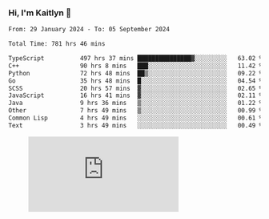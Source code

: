### Hi, I'm Kaitlyn 👋
<!--START_SECTION:waka-->

```txt
From: 29 January 2024 - To: 05 September 2024

Total Time: 781 hrs 46 mins

TypeScript          497 hrs 37 mins ███████████████▓░░░░░░░░░   63.02 %
C++                 90 hrs 8 mins   ███░░░░░░░░░░░░░░░░░░░░░░   11.42 %
Python              72 hrs 48 mins  ██▒░░░░░░░░░░░░░░░░░░░░░░   09.22 %
Go                  35 hrs 48 mins  █░░░░░░░░░░░░░░░░░░░░░░░░   04.54 %
SCSS                20 hrs 57 mins  ▓░░░░░░░░░░░░░░░░░░░░░░░░   02.65 %
JavaScript          16 hrs 41 mins  ▓░░░░░░░░░░░░░░░░░░░░░░░░   02.11 %
Java                9 hrs 36 mins   ▒░░░░░░░░░░░░░░░░░░░░░░░░   01.22 %
Other               7 hrs 49 mins   ▒░░░░░░░░░░░░░░░░░░░░░░░░   00.99 %
Common Lisp         4 hrs 49 mins   ░░░░░░░░░░░░░░░░░░░░░░░░░   00.61 %
Text                3 hrs 49 mins   ░░░░░░░░░░░░░░░░░░░░░░░░░   00.49 %
```

<!--END_SECTION:waka-->

<figure><embed src="https://wakatime.com/share/@018d58bc-3d22-46c9-b2d7-4ed36fb8172d/243b5d9b-77cd-4133-89ff-dcc8f225fa18.svg"></embed></figure>
